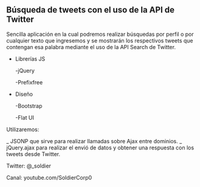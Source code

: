 Búsqueda de tweets con el uso de la API de Twitter
---------------------------------------------------------------------------


Sencilla aplicación en la cual podremos realizar búsquedas por perfil o por cualquier texto que ingresemos y se 
mostrarán los respectivos tweets que contengan esa palabra mediante el uso de la API Search de Twitter.

- Librerías JS

  -jQuery
  
  -Prefixfree

- Diseño
  
  -Bootstrap

  -Flat UI 

Utilizaremos:

_  JSONP que sirve para realizar llamadas sobre Ajax entre dominios.
_ jQuery.ajax para realizar el envió de datos y obtener una respuesta con los tweets desde Twitter.

Twitter: @_soldier

Canal: youtube.com/SoldierCorp0
